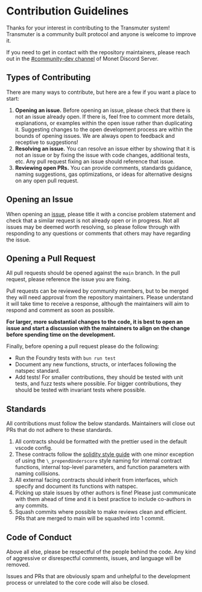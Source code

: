 # Contribution Guidelines

Thanks for your interest in contributing to the Transmuter system! Transmuter is a community built protocol and anyone
is welcome to improve it.

If you need to get in contact with the repository maintainers, please reach out in the
[#community-dev channel](https://discord.gg/8BdVHr2qk8) of Monet Discord Server.

## Types of Contributing

There are many ways to contribute, but here are a few if you want a place to start:

1. **Opening an issue.** Before opening an issue, please check that there is not an issue already open. If there is,
   feel free to comment more details, explanations, or examples within the open issue rather than duplicating it.
   Suggesting changes to the open development process are within the bounds of opening issues. We are always open to
   feedback and receptive to suggestions!
2. **Resolving an issue.** You can resolve an issue either by showing that it is not an issue or by fixing the issue
   with code changes, additional tests, etc. Any pull request fixing an issue should reference that issue.
3. **Reviewing open PRs.** You can provide comments, standards guidance, naming suggestions, gas optimizations, or ideas
   for alternative designs on any open pull request.

## Opening an Issue

When opening an [issue](https://github.com/monet-protocol/monet-core/issues), please title it with a concise problem
statement and check that a similar request is not already open or in progress. Not all issues may be deemed worth
resolving, so please follow through with responding to any questions or comments that others may have regarding the
issue.

## Opening a Pull Request

All pull requests should be opened against the `main` branch. In the pull request, please reference the issue you are
fixing.

Pull requests can be reviewed by community members, but to be merged they will need approval from the repository
maintainers. Please understand it will take time to receive a response, although the maintainers will aim to respond and
comment as soon as possible.

**For larger, more substantial changes to the code, it is best to open an issue and start a discussion with the
maintainers to align on the change before spending time on the development.**

Finally, before opening a pull request please do the following:

- Run the Foundry tests with `bun run test`
- Document any new functions, structs, or interfaces following the natspec standard.
- Add tests! For smaller contributions, they should be tested with unit tests, and fuzz tests where possible. For bigger
  contributions, they should be tested with invariant tests where possible.

## Standards

All contributions must follow the below standards. Maintainers will close out PRs that do not adhere to these standards.

1. All contracts should be formatted with the prettier used in the default vscode config.
2. These contracts follow the [solidity style guide](https://docs.soliditylang.org/en/v0.8.19/style-guide.html) with one
   minor exception of using the `\_prependUnderscore` style naming for internal contract functions, internal top-level
   parameters, and function parameters with naming collisions.
3. All external facing contracts should inherit from interfaces, which specify and document its functions with natspec.
4. Picking up stale issues by other authors is fine! Please just communicate with them ahead of time and it is best
   practice to include co-authors in any commits.
5. Squash commits where possible to make reviews clean and efficient. PRs that are merged to main will be squashed into
   1 commit.

## Code of Conduct

Above all else, please be respectful of the people behind the code. Any kind of aggressive or disrespectful comments,
issues, and language will be removed.

Issues and PRs that are obviously spam and unhelpful to the development process or unrelated to the core code will also
be closed.
